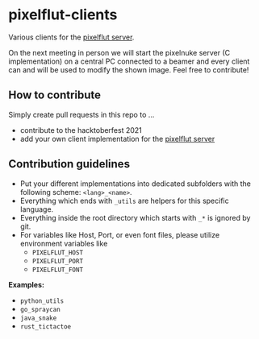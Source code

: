 # pixelflut-clients

Various clients for the [pixelflut server].

On the next meeting in person we will start the pixelnuke server (C implementation) on a central PC connected to a beamer and every client can and will be used to modify the shown image. Feel free to contribute!


## How to contribute

Simply create pull requests in this repo to ...

- contribute to the hacktoberfest 2021
- add your own client implementation for the [pixelflut server]


## Contribution guidelines

- Put your different implementations into dedicated subfolders with the following scheme: `<lang>_<name>`.
- Everything which ends with `_utils` are helpers for this specific language.
- Everything inside the root directory which starts with `_*` is ignored by git.
- For variables like Host, Port, or even font files, please utilize environment variables like
  - `PIXELFLUT_HOST`
  - `PIXELFLUT_PORT`
  - `PIXELFLUT_FONT`

**Examples:**

- `python_utils`
- `go_spraycan`
- `java_snake`
- `rust_tictactoe`


[pixelflut server]: https://github.com/defnull/pixelflut
